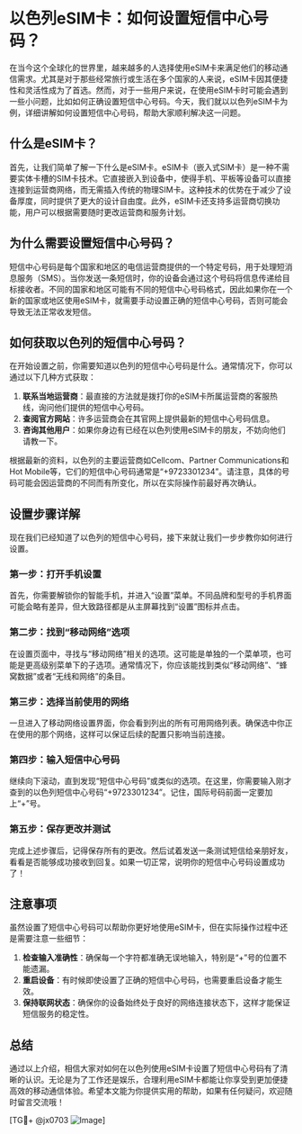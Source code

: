 # 以色列eSIM卡：如何设置短信中心号码？

在当今这个全球化的世界里，越来越多的人选择使用eSIM卡来满足他们的移动通信需求。尤其是对于那些经常旅行或生活在多个国家的人来说，eSIM卡因其便捷性和灵活性成为了首选。然而，对于一些用户来说，在使用eSIM卡时可能会遇到一些小问题，比如如何正确设置短信中心号码。今天，我们就以以色列eSIM卡为例，详细讲解如何设置短信中心号码，帮助大家顺利解决这一问题。

## 什么是eSIM卡？

首先，让我们简单了解一下什么是eSIM卡。eSIM卡（嵌入式SIM卡）是一种不需要实体卡槽的SIM卡技术。它直接嵌入到设备中，使得手机、平板等设备可以直接连接到运营商网络，而无需插入传统的物理SIM卡。这种技术的优势在于减少了设备厚度，同时提供了更大的设计自由度。此外，eSIM卡还支持多运营商切换功能，用户可以根据需要随时更改运营商和服务计划。

## 为什么需要设置短信中心号码？

短信中心号码是每个国家和地区的电信运营商提供的一个特定号码，用于处理短消息服务（SMS）。当你发送一条短信时，你的设备会通过这个号码将信息传递给目标接收者。不同的国家和地区可能有不同的短信中心号码格式，因此如果你在一个新的国家或地区使用eSIM卡，就需要手动设置正确的短信中心号码，否则可能会导致无法正常收发短信。

## 如何获取以色列的短信中心号码？

在开始设置之前，你需要知道以色列的短信中心号码是什么。通常情况下，你可以通过以下几种方式获取：

1. **联系当地运营商**：最直接的方法就是拨打你的eSIM卡所属运营商的客服热线，询问他们提供的短信中心号码。
2. **查阅官方网站**：许多运营商会在其官网上提供最新的短信中心号码信息。
3. **咨询其他用户**：如果你身边有已经在以色列使用eSIM卡的朋友，不妨向他们请教一下。

根据最新的资料，以色列的主要运营商如Cellcom、Partner Communications和Hot Mobile等，它们的短信中心号码通常是“+9723301234”。请注意，具体的号码可能会因运营商的不同而有所变化，所以在实际操作前最好再次确认。

## 设置步骤详解

现在我们已经知道了以色列的短信中心号码，接下来就让我们一步步教你如何进行设置。

### 第一步：打开手机设置

首先，你需要解锁你的智能手机，并进入“设置”菜单。不同品牌和型号的手机界面可能会略有差异，但大致路径都是从主屏幕找到“设置”图标并点击。

### 第二步：找到“移动网络”选项

在设置页面中，寻找与“移动网络”相关的选项。这可能是单独的一个菜单项，也可能是更高级别菜单下的子选项。通常情况下，你应该能找到类似“移动网络”、“蜂窝数据”或者“无线和网络”的条目。

### 第三步：选择当前使用的网络

一旦进入了移动网络设置界面，你会看到列出的所有可用网络列表。确保选中你正在使用的那个网络，这样可以保证后续的配置只影响当前连接。

### 第四步：输入短信中心号码

继续向下滚动，直到发现“短信中心号码”或类似的选项。在这里，你需要输入刚才查到的以色列短信中心号码“+9723301234”。记住，国际号码前面一定要加上“+”号。

### 第五步：保存更改并测试

完成上述步骤后，记得保存所有的更改。然后试着发送一条测试短信给亲朋好友，看看是否能够成功接收到回复。如果一切正常，说明你的短信中心号码设置成功了！

## 注意事项

虽然设置了短信中心号码可以帮助你更好地使用eSIM卡，但在实际操作过程中还是需要注意一些细节：

1. **检查输入准确性**：确保每一个字符都准确无误地输入，特别是“+”号的位置不能遗漏。
2. **重启设备**：有时候即使设置了正确的短信中心号码，也需要重启设备才能生效。
3. **保持联网状态**：确保你的设备始终处于良好的网络连接状态下，这样才能保证短信服务的稳定性。

## 总结

通过以上介绍，相信大家对如何在以色列使用eSIM卡设置了短信中心号码有了清晰的认识。无论是为了工作还是娱乐，合理利用eSIM卡都能让你享受到更加便捷高效的移动通信体验。希望本文能为你提供实用的帮助，如果有任何疑问，欢迎随时留言交流哦！

[TG💪+ @jx0703 ![Image](https://github.com/user-attachments/assets/dbca1d08-cadb-493c-b0ec-ad6f7a83f270)]